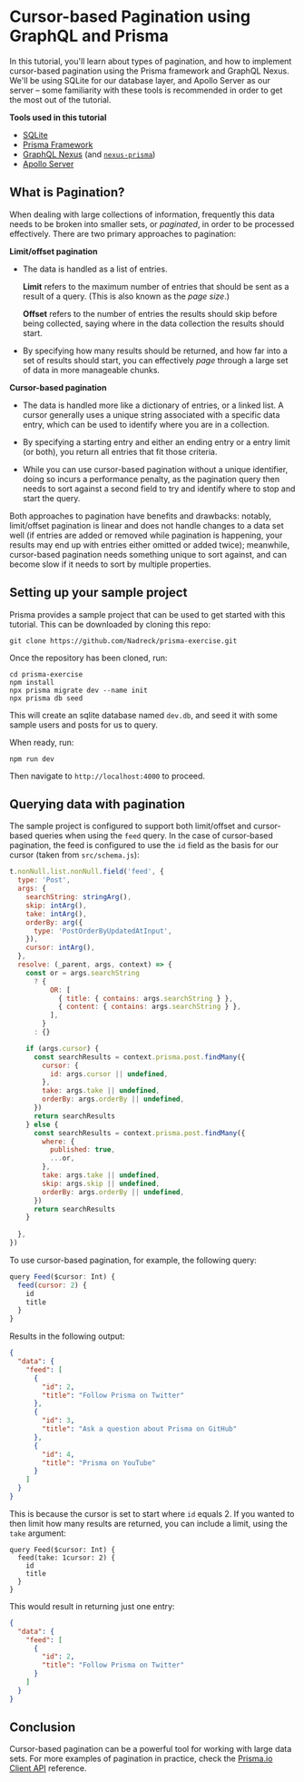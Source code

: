 # Cursor-based Pagination using GraphQL and Prisma

In this tutorial, you'll learn about types of pagination, and how to implement cursor-based pagination using the Prisma framework and GraphQL Nexus. We'll be using SQLite for our database layer, and Apollo Server as our server – some familiarity with these tools is recommended in order to get the most out of the tutorial.

**Tools used in this tutorial**
* [SQLite](https://sqlite.org)
* [Prisma Framework](https://www.prisma.io)
* [GraphQL Nexus](https://nexusjs.org) (and [`nexus-prisma`](https://nexus.prisma.io))
* [Apollo Server](https://www.apollographql.com)

## What is Pagination?
When dealing with large collections of information, frequently this data needs to be broken into smaller sets, or _paginated_, in order to be processed effectively. There are two primary approaches to pagination:

**Limit/offset pagination**
* The data is handled as a list of entries.

  **Limit** refers to the maximum number of entries that should be sent as a result of a query. (This is also known as the _page size_.) 

   **Offset** refers to the number of entries the results should skip before being collected, saying where in the data collection the results should start.

* By specifying how many results should be returned, and how far into a set of results should start, you can effectively _page_ through a large set of data in more manageable chunks.

**Cursor-based pagination**
* The data is handled more like a dictionary of entries, or a linked list. A cursor generally uses a unique string associated with a specific data entry, which can be used to identify where you are in a collection.

* By specifying a starting entry and either an ending entry or a entry limit (or both), you return all entries that fit those criteria.

* While you can use cursor-based pagination without a unique identifier, doing so incurs a performance penalty, as the pagination query then needs to sort against a second field to try and identify where to stop and start the query.

Both approaches to pagination have benefits and drawbacks: notably, limit/offset pagination is linear and does not handle changes to a data set well (if entries are added or removed while pagination is happening, your results may end up with entries either omitted or added twice); meanwhile, cursor-based pagination needs something unique to sort against, and can become slow if it needs to sort by multiple properties.

## Setting up your sample project

Prisma provides a sample project that can be used to get started with this tutorial. This can be downloaded by cloning this repo:
```
git clone https://github.com/Nadreck/prisma-exercise.git
```
Once the repository has been cloned, run:
```
cd prisma-exercise
npm install
npx prisma migrate dev --name init 
npx prisma db seed 
```
This will create an sqlite database named `dev.db`, and seed it with some sample users and posts for us to query.

When ready, run:
```
npm run dev
```
Then navigate to `http://localhost:4000` to proceed.

## Querying data with pagination

The sample project is configured to support both limit/offset and cursor-based queries when using the `feed` query. In the case of cursor-based pagination, the feed is configured to use the `id` field as the basis for our cursor (taken from `src/schema.js`):
```js
t.nonNull.list.nonNull.field('feed', {
  type: 'Post',
  args: {
    searchString: stringArg(),
    skip: intArg(),
    take: intArg(),
    orderBy: arg({
      type: 'PostOrderByUpdatedAtInput',
    }),
    cursor: intArg(),
  },
  resolve: (_parent, args, context) => {
    const or = args.searchString
      ? {
          OR: [
            { title: { contains: args.searchString } },
            { content: { contains: args.searchString } },
          ],
        }
      : {}

    if (args.cursor) {
      const searchResults = context.prisma.post.findMany({
        cursor: {
          id: args.cursor || undefined,
        },
        take: args.take || undefined,
        orderBy: args.orderBy || undefined,
      })
      return searchResults
    } else {
      const searchResults = context.prisma.post.findMany({
        where: {
          published: true,
          ...or,
        },
        take: args.take || undefined,
        skip: args.skip || undefined,
        orderBy: args.orderBy || undefined,
      })
      return searchResults
    }
    
  },
})
```

To use cursor-based pagination, for example, the following query:
```js
query Feed($cursor: Int) {
  feed(cursor: 2) {
    id
    title
  }
}
```

Results in the following output:
```json
{
  "data": {
    "feed": [
      {
        "id": 2,
        "title": "Follow Prisma on Twitter"
      },
      {
        "id": 3,
        "title": "Ask a question about Prisma on GitHub"
      },
      {
        "id": 4,
        "title": "Prisma on YouTube"
      }
    ]
  }
}
```

This is because the cursor is set to start where `id` equals 2. If you wanted to then limit how many results are returned, you can include a limit, using the `take` argument:
```
query Feed($cursor: Int) {
  feed(take: 1cursor: 2) {
    id
    title
  }
}
```

This would result in returning just one entry:
```json
{
  "data": {
    "feed": [
      {
        "id": 2,
        "title": "Follow Prisma on Twitter"
      }
    ]
  }
}
```

## Conclusion

Cursor-based pagination can be a powerful tool for working with large data sets. For more examples of pagination in practice, check the [Prisma.io Client API](https://www.prisma.io/client) reference.
